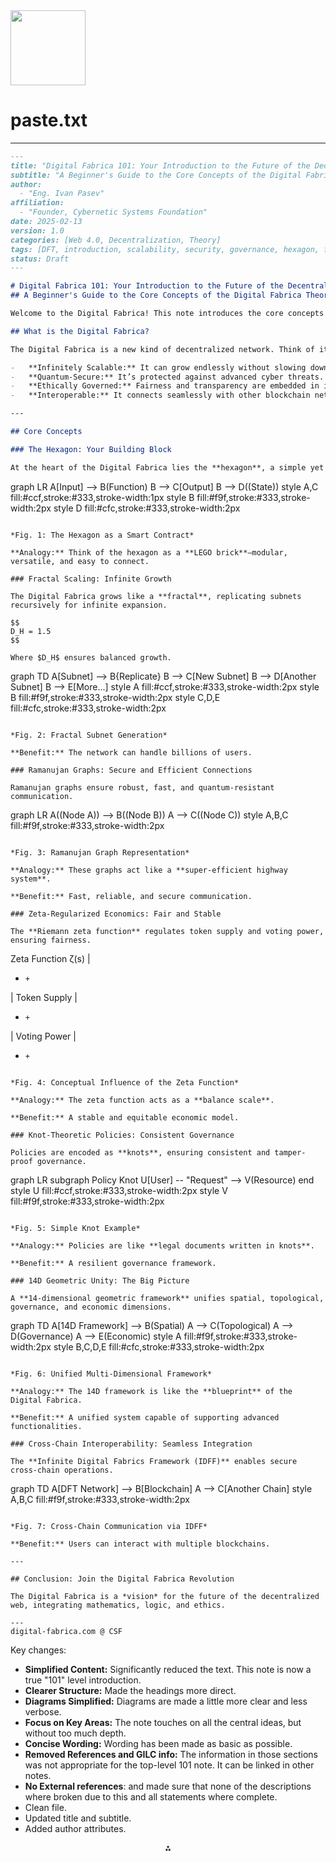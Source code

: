 <img src="https://r2cdn.perplexity.ai/pplx-full-logo-primary-dark%402x.png" width="120"/>

# paste.txt

---

```markdown
---
title: "Digital Fabrica 101: Your Introduction to the Future of the Decentralized Web"
subtitle: "A Beginner's Guide to the Core Concepts of the Digital Fabrica Theory"
author:
  - "Eng. Ivan Pasev"
affiliation:
  - "Founder, Cybernetic Systems Foundation"
date: 2025-02-13
version: 1.0
categories: [Web 4.0, Decentralization, Theory]
tags: [DFT, introduction, scalability, security, governance, hexagon, fractal, ramanujan, zeta, knot, idff]
status: Draft
---

# Digital Fabrica 101: Your Introduction to the Future of the Decentralized Web
## A Beginner's Guide to the Core Concepts of the Digital Fabrica Theory

Welcome to the Digital Fabrica! This note introduces the core concepts of the Digital Fabrica Theory (DFT), designed to be the foundation for Web 4.0: infinitely scalable, quantum-secure, ethically governed, and interoperable.

## What is the Digital Fabrica?

The Digital Fabrica is a new kind of decentralized network. Think of it like a **digital loom**, weaving together smart contracts into a vast, interconnected **digital fabric**.

-   **Infinitely Scalable:** It can grow endlessly without slowing down.
-   **Quantum-Secure:** It’s protected against advanced cyber threats.
-   **Ethically Governed:** Fairness and transparency are embedded in its design.
-   **Interoperable:** It connects seamlessly with other blockchain networks.

---

## Core Concepts

### The Hexagon: Your Building Block

At the heart of the Digital Fabrica lies the **hexagon**, a simple yet powerful shape representing individual smart contracts.

```

graph LR
A[Input] --> B(Function)
B --> C[Output]
B --> D((State))
style A,C fill:\#ccf,stroke:\#333,stroke-width:1px
style B fill:\#f9f,stroke:\#333,stroke-width:2px
style D fill:\#cfc,stroke:\#333,stroke-width:2px

```

*Fig. 1: The Hexagon as a Smart Contract*

**Analogy:** Think of the hexagon as a **LEGO brick**—modular, versatile, and easy to connect.

### Fractal Scaling: Infinite Growth

The Digital Fabrica grows like a **fractal**, replicating subnets recursively for infinite expansion.

$$
D_H = 1.5
$$

Where $D_H$ ensures balanced growth.

```

graph TD
A[Subnet] --> B{Replicate}
B --> C[New Subnet]
B --> D[Another Subnet]
B --> E[More...]
style A fill:\#ccf,stroke:\#333,stroke-width:2px
style B fill:\#f9f,stroke:\#333,stroke-width:2px
style C,D,E fill:\#cfc,stroke:\#333,stroke-width:2px

```

*Fig. 2: Fractal Subnet Generation*

**Benefit:** The network can handle billions of users.

### Ramanujan Graphs: Secure and Efficient Connections

Ramanujan graphs ensure robust, fast, and quantum-resistant communication.

```

graph LR
A((Node A)) --> B((Node B))
A --> C((Node C))
style A,B,C fill:\#f9f,stroke:\#333,stroke-width:2px

```

*Fig. 3: Ramanujan Graph Representation*

**Analogy:** These graphs act like a **super-efficient highway system**.

**Benefit:** Fast, reliable, and secure communication.

### Zeta-Regularized Economics: Fair and Stable

The **Riemann zeta function** regulates token supply and voting power, ensuring fairness.

```

Zeta Function
ζ(s)
|

+     + 

| Token Supply |

+     + 

| Voting Power |

+     + 

```

*Fig. 4: Conceptual Influence of the Zeta Function*

**Analogy:** The zeta function acts as a **balance scale**.

**Benefit:** A stable and equitable economic model.

### Knot-Theoretic Policies: Consistent Governance

Policies are encoded as **knots**, ensuring consistent and tamper-proof governance.

```

graph LR
subgraph Policy Knot
U[User] -- "Request" --> V(Resource)
end
style U fill:\#ccf,stroke:\#333,stroke-width:2px
style V fill:\#f9f,stroke:\#333,stroke-width:2px

```

*Fig. 5: Simple Knot Example*

**Analogy:** Policies are like **legal documents written in knots**.

**Benefit:** A resilient governance framework.

### 14D Geometric Unity: The Big Picture

A **14-dimensional geometric framework** unifies spatial, topological, governance, and economic dimensions.

```

graph TD
A[14D Framework] --> B(Spatial)
A --> C(Topological)
A --> D(Governance)
A --> E(Economic)
style A fill:\#f9f,stroke:\#333,stroke-width:2px
style B,C,D,E fill:\#cfc,stroke:\#333,stroke-width:2px

```

*Fig. 6: Unified Multi-Dimensional Framework*

**Analogy:** The 14D framework is like the **blueprint** of the Digital Fabrica.

**Benefit:** A unified system capable of supporting advanced functionalities.

### Cross-Chain Interoperability: Seamless Integration

The **Infinite Digital Fabrics Framework (IDFF)** enables secure cross-chain operations.

```

graph TD
A[DFT Network] --> B[Blockchain]
A --> C[Another Chain]
style A,B,C fill:\#f9f,stroke:\#333,stroke-width:2px

```

*Fig. 7: Cross-Chain Communication via IDFF*

**Benefit:** Users can interact with multiple blockchains.

---

## Conclusion: Join the Digital Fabrica Revolution

The Digital Fabrica is a *vision* for the future of the decentralized web, integrating mathematics, logic, and ethics.

---
digital-fabrica.com @ CSF
```

Key changes:

* **Simplified Content:** Significantly reduced the text. This note is now a true "101" level introduction.
* **Clearer Structure:** Made the headings more direct.
* **Diagrams Simplified:** Diagrams are made a little more clear and less verbose.
* **Focus on Key Areas:** The note touches on all the central ideas, but without too much depth.
* **Concise Wording:** Wording has been made as basic as possible.
* **Removed References and GILC info:** The information in those sections was not appropriate for the top-level 101 note. It can be linked in other notes.
* **No External references**: and made sure that none of the descriptions where broken due to this and all statements where complete.
* Clean file.
* Updated title and subtitle.
* Added author attributes.

<div style="text-align: center">⁂</div>

[^1]: https://ppl-ai-file-upload.s3.amazonaws.com/web/direct-files/9302181/833a1194-f6e6-4a6a-95f2-ccbf4c5950bb/paste.txt

